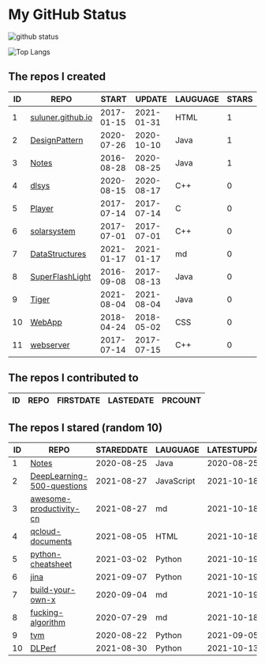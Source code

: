 # My GitHub Status

<img src="https://github-readme-stats-1.yihong0618.vercel.app/api?username=ThaddeusJiang&show_icons=true&&&hide_title=true&count_private=true" alt="github status" />

![Top Langs](https://github-readme-stats-1.yihong0618.vercel.app/api/top-langs/?username=ThaddeusJiang&layout=compact)

<!--START_SECTION:my_github-->
## The repos I created
| ID |                               REPO                                |   START    |   UPDATE   | LAUGUAGE | STARS |
|----|-------------------------------------------------------------------|------------|------------|----------|-------|
|  1 | [suluner.github.io](https://github.com/suluner/suluner.github.io) | 2017-01-15 | 2021-01-31 | HTML     |     1 |
|  2 | [DesignPattern](https://github.com/suluner/DesignPattern)         | 2020-07-26 | 2020-10-10 | Java     |     1 |
|  3 | [Notes](https://github.com/suluner/Notes)                         | 2016-08-28 | 2020-08-25 | Java     |     1 |
|  4 | [dlsys](https://github.com/suluner/dlsys)                         | 2020-08-15 | 2020-08-17 | C++      |     0 |
|  5 | [Player](https://github.com/suluner/Player)                       | 2017-07-14 | 2017-07-14 | C        |     0 |
|  6 | [solarsystem](https://github.com/suluner/solarsystem)             | 2017-07-01 | 2017-07-01 | C++      |     0 |
|  7 | [DataStructures](https://github.com/suluner/DataStructures)       | 2021-01-17 | 2021-01-17 | md       |     0 |
|  8 | [SuperFlashLight](https://github.com/suluner/SuperFlashLight)     | 2016-09-08 | 2017-08-13 | Java     |     0 |
|  9 | [Tiger](https://github.com/suluner/Tiger)                         | 2021-08-04 | 2021-08-04 | Java     |     0 |
| 10 | [WebApp](https://github.com/suluner/WebApp)                       | 2018-04-24 | 2018-05-02 | CSS      |     0 |
| 11 | [webserver](https://github.com/suluner/webserver)                 | 2017-07-14 | 2017-07-15 | C++      |     0 |

## The repos I contributed to
| ID | REPO | FIRSTDATE | LASTEDATE | PRCOUNT |
|----|------|-----------|-----------|---------|

## The repos I stared (random 10)
| ID |                                         REPO                                         | STAREDDATE |  LAUGUAGE  | LATESTUPDATE |
|----|--------------------------------------------------------------------------------------|------------|------------|--------------|
|  1 | [Notes](https://github.com/suluner/Notes)                                            | 2020-08-25 | Java       | 2020-08-25   |
|  2 | [DeepLearning-500-questions](https://github.com/scutan90/DeepLearning-500-questions) | 2021-08-27 | JavaScript | 2021-10-18   |
|  3 | [awesome-productivity-cn](https://github.com/eastlakeside/awesome-productivity-cn)   | 2021-08-27 | md         | 2021-10-18   |
|  4 | [qcloud-documents](https://github.com/tencentyun/qcloud-documents)                   | 2021-08-05 | HTML       | 2021-10-18   |
|  5 | [python-cheatsheet](https://github.com/gto76/python-cheatsheet)                      | 2021-03-02 | Python     | 2021-10-19   |
|  6 | [jina](https://github.com/jina-ai/jina)                                              | 2021-09-07 | Python     | 2021-10-19   |
|  7 | [build-your-own-x](https://github.com/danistefanovic/build-your-own-x)               | 2020-09-04 | md         | 2021-10-19   |
|  8 | [fucking-algorithm](https://github.com/labuladong/fucking-algorithm)                 | 2020-07-29 | md         | 2021-10-18   |
|  9 | [tvm](https://github.com/tqchen/tvm)                                                 | 2020-08-22 | Python     | 2021-09-05   |
| 10 | [DLPerf](https://github.com/Oneflow-Inc/DLPerf)                                      | 2021-08-30 | Python     | 2021-10-13   |

<!--END_SECTION:my_github-->